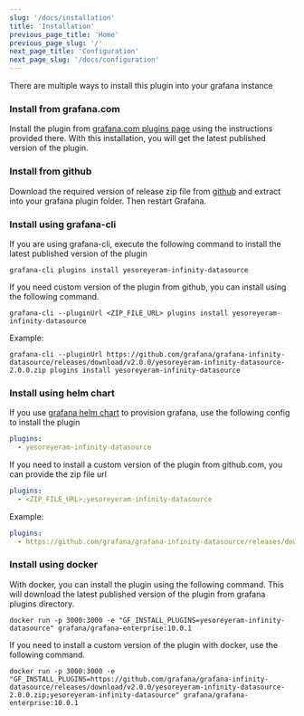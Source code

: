 ```yaml
---
slug: '/docs/installation'
title: 'Installation'
previous_page_title: 'Home'
previous_page_slug: '/'
next_page_title: 'Configuration'
next_page_slug: '/docs/configuration'
---
```


There are multiple ways to install this plugin into your grafana instance

### Install from grafana.com

Install the plugin from [grafana.com plugins page](https://grafana.com/grafana/plugins/yesoreyeram-infinity-datasource/?tab=installation) using the instructions provided there. With this installation, you will get the latest published version of the plugin.

### Install from github

Download the required version of release zip file from [github](https://github.com/grafana/grafana-infinity-datasource/releases) and extract into your grafana plugin folder. Then restart Grafana.

### Install using grafana-cli

If you are using grafana-cli, execute the following command to install the latest published version of the plugin

```shell
grafana-cli plugins install yesoreyeram-infinity-datasource
```

If you need custom version of the plugin from github, you can install using the following command.

```shell
grafana-cli --pluginUrl <ZIP_FILE_URL> plugins install yesoreyeram-infinity-datasource
```

Example:

```shell
grafana-cli --pluginUrl https://github.com/grafana/grafana-infinity-datasource/releases/download/v2.0.0/yesoreyeram-infinity-datasource-2.0.0.zip plugins install yesoreyeram-infinity-datasource
```

### Install using helm chart

If you use [grafana helm chart](https://github.com/grafana/helm-charts/blob/grafana-6.32.12/charts/grafana/values.yaml#L482) to provision grafana, use the following config to install the plugin

```yml
plugins:
  - yesoreyeram-infinity-datasource
```

If you need to install a custom version of the plugin from github.com, you can provide the zip file url

```yml
plugins:
  - <ZIP_FILE_URL>;yesoreyeram-infinity-datasource
```

Example:

```yml
plugins:
  - https://github.com/grafana/grafana-infinity-datasource/releases/download/v2.0.0/yesoreyeram-infinity-datasource-2.0.0.zip;yesoreyeram-infinity-datasource
```

### Install using docker

With docker, you can install the plugin using the following command. This will download the latest published version of the plugin from grafana plugins directory.

```shell
docker run -p 3000:3000 -e "GF_INSTALL_PLUGINS=yesoreyeram-infinity-datasource" grafana/grafana-enterprise:10.0.1
```

If you need to install a custom version of the plugin with docker, use the following command.

```shell
docker run -p 3000:3000 -e "GF_INSTALL_PLUGINS=https://github.com/grafana/grafana-infinity-datasource/releases/download/v2.0.0/yesoreyeram-infinity-datasource-2.0.0.zip;yesoreyeram-infinity-datasource" grafana/grafana-enterprise:10.0.1
```
